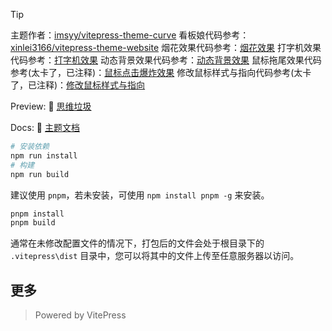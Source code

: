> [!TIP]
> 主题作者：[imsyy/vitepress-theme-curve](https://github.com/imsyy/vitepress-theme-curve)
> 看板娘代码参考：[xinlei3166/vitepress-theme-website](https://github.com/xinlei3166/vitepress-theme-website)
> 烟花效果代码参考：[烟花效果](https://www.kirilv.com/canvas-confetti)
> 打字机效果代码参考：[打字机效果](https://github.com/mattboldt/typed.js)
> 动态背景效果代码参考：[动态背景效果](https://github.com/cpython666/CoolBgs)
> 鼠标拖尾效果代码参考(太卡了，已注释)：[鼠标点击爆炸效果](https://github.com/liqingyi123/mouser)
> 修改鼠标样式与指向代码参考(太卡了，已注释)：[修改鼠标样式与指向](https://github.com/cpython666/AwesomeWeb/tree/main/%E4%BF%AE%E6%94%B9%E9%BC%A0%E6%A0%87%E6%A0%B7%E5%BC%8F%E4%B8%8E%E6%8C%87%E5%90%91)

Preview: 👻 [思维垃圾](http://vitepress.v123ve.xyz)

Docs: 📖 [主题文档](https://blog.imsyy.top/pages/categories/%E4%B8%BB%E9%A2%98%E6%96%87%E6%A1%A3)

```bash
# 安装依赖
npm run install
# 构建
npm run build
```

建议使用 `pnpm`，若未安装，可使用 `npm install pnpm -g` 来安装。

```bash
pnpm install
pnpm build
```

通常在未修改配置文件的情况下，打包后的文件会处于根目录下的 `.vitepress\dist` 目录中，您可以将其中的文件上传至任意服务器以访问。

## 更多

> Powered by VitePress
